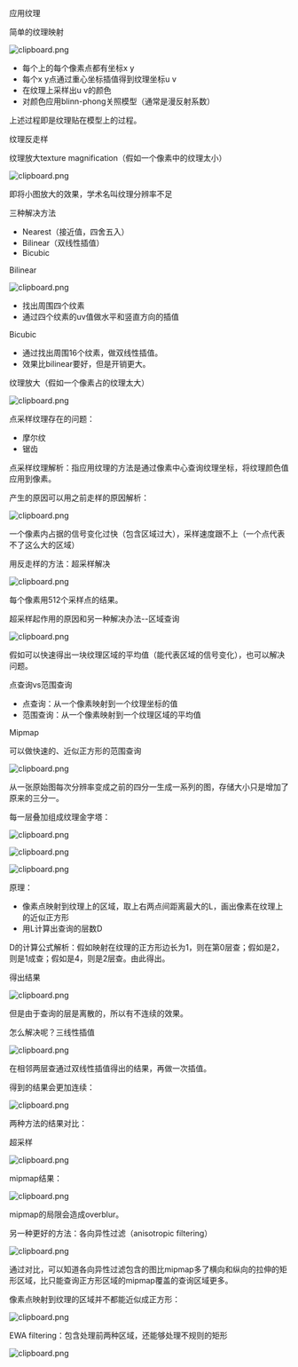 应用纹理

简单的纹理映射

![clipboard.png](media/8f0c421ef5ee37d0b65283f77fe71ab6.png)

-   每个上的每个像素点都有坐标x y
-   每个x y点通过重心坐标插值得到纹理坐标u v
-   在纹理上采样出u v的颜色
-   对颜色应用blinn-phong关照模型（通常是漫反射系数）

上述过程即是纹理贴在模型上的过程。

纹理反走样

纹理放大texture magnification（假如一个像素中的纹理太小）

![clipboard.png](media/420be1eccb7f67c3cb04850d0a0f45db.png)

即将小图放大的效果，学术名叫纹理分辨率不足

三种解决方法

-   Nearest（接近值，四舍五入）
-   Bilinear（双线性插值）
-   Bicubic

Bilinear

![clipboard.png](media/770a8ad8bcbb26491dac64c54a98fd01.png)

-   找出周围四个纹素
-   通过四个纹素的uv值做水平和竖直方向的插值

Bicubic

-   通过找出周围16个纹素，做双线性插值。
-   效果比bilinear要好，但是开销更大。

纹理放大（假如一个像素占的纹理太大）

![clipboard.png](media/b3390c2022f2275106943f015824a61d.png)

点采样纹理存在的问题：

-   摩尔纹
-   锯齿

点采样纹理解析：指应用纹理的方法是通过像素中心查询纹理坐标，将纹理颜色值应用到像素。

产生的原因可以用之前走样的原因解析：

![clipboard.png](media/29f3e8543eb0631e0c85c611b0c76834.png)

一个像素内占据的信号变化过快（包含区域过大），采样速度跟不上（一个点代表不了这么大的区域）

用反走样的方法：超采样解决

![clipboard.png](media/0cbae8a0c411782c46d9663ff428ce3e.png)

每个像素用512个采样点的结果。

超采样起作用的原因和另一种解决办法--区域查询

![clipboard.png](media/2d42865503a171fa5f5aea9d89ad5866.png)

假如可以快速得出一块纹理区域的平均值（能代表区域的信号变化），也可以解决问题。

点查询vs范围查询

-   点查询：从一个像素映射到一个纹理坐标的值
-   范围查询：从一个像素映射到一个纹理区域的平均值

Mipmap

可以做快速的、近似正方形的范围查询

![clipboard.png](media/47980467a4598200f10bc6d853e12b05.png)

从一张原始图每次分辨率变成之前的四分一生成一系列的图，存储大小只是增加了原来的三分一。

每一层叠加组成纹理金字塔：

![clipboard.png](media/b7aab6f4392e29711e0bfc9175bc12b0.png)

![clipboard.png](media/54e070945f5c66e87ccfeaa815bb6b10.png)

![clipboard.png](media/c40aae9effc5d713404b37ec94854678.png)

原理：

-   像素点映射到纹理上的区域，取上右两点间距离最大的L，画出像素在纹理上的近似正方形
-   用L计算出查询的层数D

D的计算公式解析：假如映射在纹理的正方形边长为1，则在第0层查；假如是2，则是1成查；假如是4，则是2层查。由此得出。

得出结果

![clipboard.png](media/8a714b1b95a5722da077a08058381f5c.png)

但是由于查询的层是离散的，所以有不连续的效果。

怎么解决呢？三线性插值

![clipboard.png](media/10351fb4d77d317fc898109c57f62853.png)

在相邻两层查通过双线性插值得出的结果，再做一次插值。

得到的结果会更加连续：

![clipboard.png](media/51e39f7e7565244972753d84f9fe146c.png)

两种方法的结果对比：

超采样

![clipboard.png](media/de083bb6756be88f127c997fb6035bdb.png)

mipmap结果：

![clipboard.png](media/804ae5c03deeea381593905d858cd8c6.png)

mipmap的局限会造成overblur。

另一种更好的方法：各向异性过滤（anisotropic filtering）

![clipboard.png](media/3138c67364f2bfa8200e765b463997d8.png)

通过对比，可以知道各向异性过滤包含的图比mipmap多了横向和纵向的拉伸的矩形区域，比只能查询正方形区域的mipmap覆盖的查询区域更多。

像素点映射到纹理的区域并不都能近似成正方形：

![clipboard.png](media/dccb5bd8fd790140a0c028f3bff27bbc.png)

EWA filtering：包含处理前两种区域，还能够处理不规则的矩形

![clipboard.png](media/bbae1efcf22e16e71a9f142891e3636a.png)
